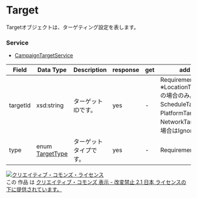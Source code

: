 # Target
Targetオブジェクトは、ターゲティング設定を表します。
### Service
+ [CampaignTargetService](../services/CampaignTargetService.md)

| Field | Data Type | Description | response| get| add | set | remove | 
|---|---|---|---|---|---|---|---|
| targetId| xsd:string| ターゲットIDです。| yes | - |Requirement<br>※LocationTargetの場合のみ。<br>ScheduleTarget、PlatformTarget、NetworkTargetの場合はIgnore| Requirement<br>※PlatformTargetの場合はIgnore| Requirement <br>NotUpdatable| Requirement <br>NotUpdatable|
| type| enum <a href="./TargetType.md">TargetType</a>| ターゲットタイプです。| yes | - |Requirement | Requirement <br>NotUpdatable |Requirement <br>NotUpdatable|
<a rel="license" href="http://creativecommons.org/licenses/by-nd/2.1/jp/"><img alt="クリエイティブ・コモンズ・ライセンス" style="border-width:0" src="https://i.creativecommons.org/l/by-nd/2.1/jp/88x31.png" /></a><br />この 作品 は <a rel="license" href="http://creativecommons.org/licenses/by-nd/2.1/jp/">クリエイティブ・コモンズ 表示 - 改変禁止 2.1 日本 ライセンスの下に提供されています。</a>
